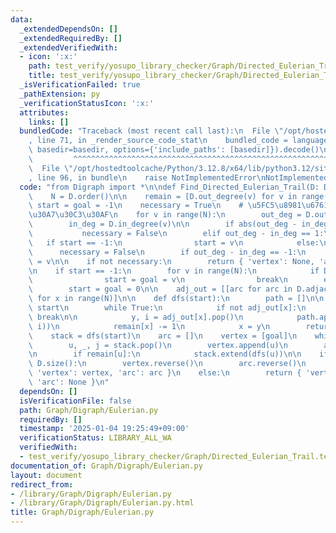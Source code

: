 ```yaml
---
data:
  _extendedDependsOn: []
  _extendedRequiredBy: []
  _extendedVerifiedWith:
  - icon: ':x:'
    path: test_verify/yosupo_library_checker/Graph/Directed_Eulerian_Trail.test.py
    title: test_verify/yosupo_library_checker/Graph/Directed_Eulerian_Trail.test.py
  _isVerificationFailed: true
  _pathExtension: py
  _verificationStatusIcon: ':x:'
  attributes:
    links: []
  bundledCode: "Traceback (most recent call last):\n  File \"/opt/hostedtoolcache/Python/3.12.8/x64/lib/python3.12/site-packages/onlinejudge_verify/documentation/build.py\"\
    , line 71, in _render_source_code_stat\n    bundled_code = language.bundle(stat.path,\
    \ basedir=basedir, options={'include_paths': [basedir]}).decode()\n          \
    \         ^^^^^^^^^^^^^^^^^^^^^^^^^^^^^^^^^^^^^^^^^^^^^^^^^^^^^^^^^^^^^^^^^^^^^^^^^^^^^^^^^\n\
    \  File \"/opt/hostedtoolcache/Python/3.12.8/x64/lib/python3.12/site-packages/onlinejudge_verify/languages/python.py\"\
    , line 96, in bundle\n    raise NotImplementedError\nNotImplementedError\n"
  code: "from Digraph import *\n\ndef Find_Directed_Eulerian_Trail(D: Digraph):\n\
    \    N = D.order()\n\n    remain = [D.out_degree(v) for v in range(N)]\n\n   \
    \ start = goal = -1\n    necessary = True\n    # \u5FC5\u8981\u6761\u4EF6\u30C1\
    \u30A7\u30C3\u30AF\n    for v in range(N):\n        out_deg = D.out_degree(v)\n\
    \        in_deg = D.in_degree(v)\n\n        if abs(out_deg - in_deg) >= 2:\n \
    \           necessary = False\n        elif out_deg - in_deg == 1:\n         \
    \   if start == -1:\n                start = v\n            else:\n          \
    \      necessary = False\n        if out_deg - in_deg == -1:\n            goal\
    \ = v\n\n    if not necessary:\n        return { 'vertex': None, 'arc': None }\n\
    \n    if start == -1:\n        for v in range(N):\n            if D.out_degree(v):\n\
    \                start = goal = v\n                break\n        else:\n    \
    \        start = goal = 0\n\n    adj_out = [[arc for arc in D.adjacent_out[x]]\
    \ for x in range(N)]\n\n    def dfs(start):\n        path = []\n\n        x =\
    \ start\n        while True:\n            if not adj_out[x]:\n               \
    \ break\n\n            y, i = adj_out[x].pop()\n            path.append((x, y,\
    \ i))\n            remain[x] -= 1\n            x = y\n        return path\n\n\
    \    stack = dfs(start)\n    arc = []\n    vertex = [goal]\n    while stack:\n\
    \        u, _, j = stack.pop()\n        vertex.append(u)\n        arc.append(j)\n\
    \n        if remain[u]:\n            stack.extend(dfs(u))\n\n    if len(arc) ==\
    \ D.size():\n        vertex.reverse()\n        arc.reverse()\n        return {\
    \ 'vertex': vertex, 'arc': arc }\n    else:\n        return { 'vertex': None,\
    \ 'arc': None }\n"
  dependsOn: []
  isVerificationFile: false
  path: Graph/Digraph/Eulerian.py
  requiredBy: []
  timestamp: '2025-01-04 19:25:49+09:00'
  verificationStatus: LIBRARY_ALL_WA
  verifiedWith:
  - test_verify/yosupo_library_checker/Graph/Directed_Eulerian_Trail.test.py
documentation_of: Graph/Digraph/Eulerian.py
layout: document
redirect_from:
- /library/Graph/Digraph/Eulerian.py
- /library/Graph/Digraph/Eulerian.py.html
title: Graph/Digraph/Eulerian.py
---
```

